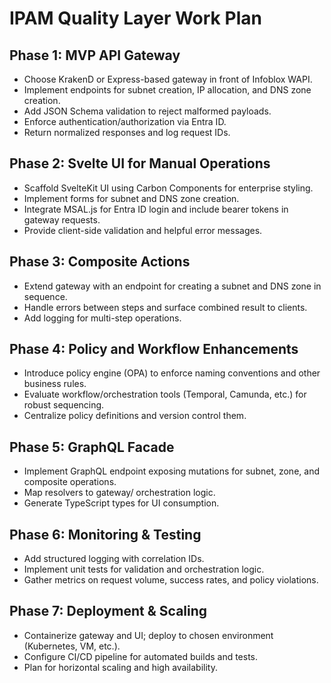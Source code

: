 # IPAM Quality Layer Work Plan

## Phase 1: MVP API Gateway
- Choose KrakenD or Express-based gateway in front of Infoblox WAPI.
- Implement endpoints for subnet creation, IP allocation, and DNS zone creation.
- Add JSON Schema validation to reject malformed payloads.
- Enforce authentication/authorization via Entra ID.
- Return normalized responses and log request IDs.

## Phase 2: Svelte UI for Manual Operations
- Scaffold SvelteKit UI using Carbon Components for enterprise styling.
- Implement forms for subnet and DNS zone creation.
- Integrate MSAL.js for Entra ID login and include bearer tokens in gateway requests.
- Provide client-side validation and helpful error messages.

## Phase 3: Composite Actions
- Extend gateway with an endpoint for creating a subnet and DNS zone in sequence.
- Handle errors between steps and surface combined result to clients.
- Add logging for multi-step operations.

## Phase 4: Policy and Workflow Enhancements
- Introduce policy engine (OPA) to enforce naming conventions and other business rules.
- Evaluate workflow/orchestration tools (Temporal, Camunda, etc.) for robust sequencing.
- Centralize policy definitions and version control them.

## Phase 5: GraphQL Facade
- Implement GraphQL endpoint exposing mutations for subnet, zone, and composite operations.
- Map resolvers to gateway/ orchestration logic.
- Generate TypeScript types for UI consumption.

## Phase 6: Monitoring & Testing
- Add structured logging with correlation IDs.
- Implement unit tests for validation and orchestration logic.
- Gather metrics on request volume, success rates, and policy violations.

## Phase 7: Deployment & Scaling
- Containerize gateway and UI; deploy to chosen environment (Kubernetes, VM, etc.).
- Configure CI/CD pipeline for automated builds and tests.
- Plan for horizontal scaling and high availability.

